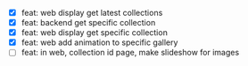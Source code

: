 - [x] feat: web display get latest collections
- [x] feat: backend get specific collection
- [x] feat: web display get specific collection
- [x] feat: web add animation to specific gallery
- [ ] feat: in web, collection id page, make slideshow for images
